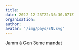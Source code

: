 ```yaml
---
title: 
date: 2022-12-23T22:36:30.071Z
organisation: 
author: 
avatar: "/img/pays/SN.svg"
---
```


Jamm à Gen 3ème mandat 